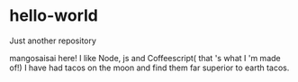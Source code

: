 # hello-world
Just another repository

mangosaisai here! I like Node, js and Coffeescript( that 's what I 'm made of!)
I have had tacos on the moon and find them far superior to earth tacos. 
